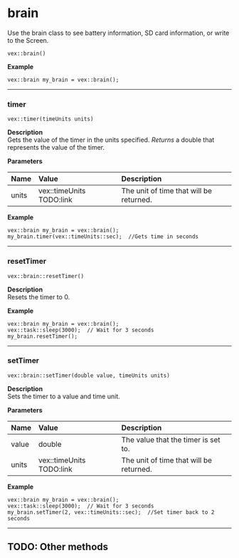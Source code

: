 # brain<br>
Use the brain class to see battery information, SD card information, or write to the Screen. <br>

`vex::brain()`

<b> Example </b> <br>
```clike
vex::brain my_brain = vex::brain();
```

______________________________________________________________________________________________________________________________________
### timer

`vex::timer(timeUnits units)`

**Description** <br>
Gets the value of the timer in the units specified. *Returns* a double that represents the value of the timer. 

**Parameters**

| Name | Value | Description |
| :--- | :---- | :---------- |
| units | vex::timeUnits TODO:link | The unit of time that will be returned. |


**Example** 
```clike
vex::brain my_brain = vex::brain();
my_brain.timer(vex::timeUnits::sec);  //Gets time in seconds
```
______________________________________________________________________________________________________________________________________

### resetTimer
`vex::brain::resetTimer()`

**Description** <br>
Resets the timer to 0. 

**Example** 
```clike
vex::brain my_brain = vex::brain();
vex::task::sleep(3000);  // Wait for 3 seconds
my_brain.resetTimer();
```
______________________________________________________________________________________________________________________________________

### setTimer
`vex::brain::setTimer(double value, timeUnits units)`

**Description** <br>
Sets the timer to a value and time unit. 

**Parameters** 

| Name | Value | Description |
| :--- | :---- | :---------- |
| value | double | The value that the timer is set to. |
| units | vex::timeUnits TODO:link | The unit of time that will be returned. |

**Example** 
```clike
vex::brain my_brain = vex::brain();
vex::task::sleep(3000);  // Wait for 3 seconds
my_brain.setTimer(2, vex::timeUnits::sec);  //Set timer back to 2 seconds
```
______________________________________________________________________________________________________________________________


## TODO: Other methods